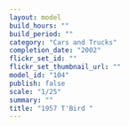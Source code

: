 ```yaml
---
layout: model
build_hours: ""
build_period: ""
category: "Cars and Trucks"
completion_date: "2002"
flickr_set_id: ""
flickr_set_thumbnail_url: ""
model_id: "104"
publish: false
scale: "1/25"
summary: ""
title: "1957 T'Bird "
---
```



